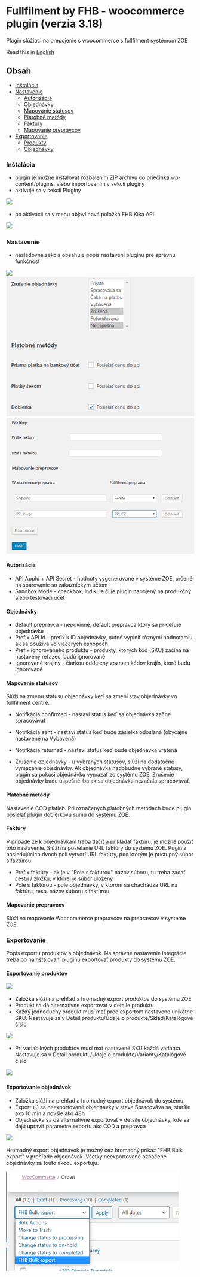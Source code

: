 # Fullfilment by FHB - woocommerce plugin (verzia 3.18)
Plugin slúžiaci na prepojenie s woocommerce s fullfilment systémom ZOE

Read this in [English](readme.md)

## Obsah
  - [Inštalácia](#inštalácia)
  - [Nastavenie](#nastavenie)
  	- [Autorizácia](#autorizácia)
  	- [Objednávky](#objednávky)
  	- [Mapovanie statusov](#mapovanie-statusov)
  	- [Platobné metódy](#platobné-metódy)
  	- [Faktúry](#faktúry)
  	- [Mapovanie prepravcov](#mapovanie-prepravcov)
  - [Exportovanie](#exportovanie)
    - [Produkty](#exportovanie-produktov)
    - [Objednávky](#exportovanie-objednávok)


### Inštalácia
- plugin je možné inštalovať rozbalením ZIP archívu do priečinka wp-content/plugins, alebo importovaním v sekcii pluginy
- aktivuje sa v sekcii Pluginy

![](images/plugin.png)

- po aktivácii sa v menu objaví nová položka FHB Kika API

![](images/menu.png)

### Nastavenie
 - nasledovná sekcia obsahuje popis nastavení pluginu pre správnu funkčnosť

![](images/setting.png)
![](images/setting2.png)
![](images/setting3.png)

#### Autorizácia
- API AppId + API Secret - hodnoty vygenerované v systéme ZOE, určené na spárovanie so zákazníckym účtom
- Sandbox Mode - checkbox, indikuje či je plugin napojený na produkčný alebo testovací účet 

#### Objednávky
- default prepravca - nepovinné, default prepravca ktorý sa prideľuje objednávke
- Prefix API Id - prefix k ID objednávky, nutné vyplniť rôznymi hodnotamiu ak sa používa vo viacerých eshopoch
- Prefix ignorovaného produktu - produkty, ktorých kód (SKU) začína na nastavený reťazec, budú ignorované
- Ignorované krajiny - čiarkou oddelený zoznam kódov krajín, ktoré budú ignorované

#### Mapovanie statusov
Slúži na zmenu statusu objednávky keď sa zmení stav objednávky vo fullfilment centre.

- Notifkácia confirmed - nastaví status keď sa objednávka začne spracovávať
- Notifkácia sent - nastaví status keď bude zásielka odoslaná (obyčajne nastavené na Vybavená)
- Notifkácia returned - nastaví status keď bude objednávka vrátená

- Zrušenie objednávky - u vybraných statusov, slúži na dodatočné vymazanie objednávky. Ak objednávka nadobudne vybrané statusy, plugin sa pokúsi objednávku vymazať zo systému ZOE. Zrušenie objednávky bude úspešné iba ak sa objednávka nezačala spracovávať.

#### Platobné metódy
Nastavenie COD platieb. Pri označených platobných metódach bude plugin posielať plugin dobierkovú sumu do systému ZOE.

#### Faktúry
V prípade že k objednávkam treba tlačiť a prikladať faktúru, je možné použiť toto nastavenie. Slúži na posielanie URL faktúry do systému ZOE.
Pugin z nasledujúcich dvoch polí vytvorí URL faktúry, pod ktorým je prístupný súbor s faktúrou.
- Prefix faktúry - ak je v "Pole s faktúrou" názov súboru, tu treba zadať cestu / zložku, v ktorej je súbor uložený
- Pole s faktúrou - pole objednávky, v ktorom sa chachádza URL na faktúru, resp. názov súboru s faktúrou

#### Mapovanie prepravcov
Slúži na mapovanie Woocommerce prepravcov na prepravcov v systéme ZOE.


### Exportovanie
Popis exportu produktov a objednávok.
Na správne nastavenie integrácie treba po nainštalovaní pluginu exportovať produkty do systému ZOE.

#### Exportovanie produktov

![](images/product.png)

- Záložka slúži na prehľad a hromadný export produktov do systému ZOE
- Produkt sa dá alternatívne exportovať v detaile produktu
- Každý jednoduchý produkt musí mať pred exportom nastavene unikátne SKU. Nastavuje sa v Detail produktu/Údaje o produkte/Sklad/Katalógové číslo

![](images/simple.png)

- Pri variabilných produktov musí mať nastavené SKU každá varianta. Nastavuje sa v Detail produktu/Údaje o produkte/Varianty/Katalógové číslo

![](images/variable.png)

#### Exportovanie objednávok

- Záložka slúži na prehľad a hromadný export objednávok do systému.
- Exportujú sa neexportované objednávky v stave Spracováva sa, staršie ako 10 min a novšie ako 48h
- Objednávka sa dá alternatívne exportovať v detaile objednávky, kde sa dajú upraviť parametre exportu ako COD a prepravca

![](images/order.png)

Hromadný export objednávok je možný cez hromadný príkaz "FHB Bulk export" v prehľade objednávok.
Všetky neexportované označené objednávky sa touto akcou exportujú.

![](images/bulkexport.png)